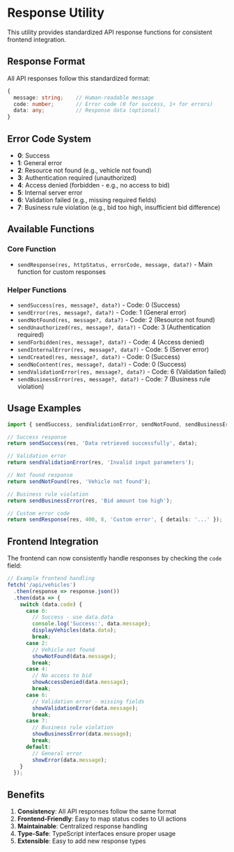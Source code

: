 # Response Utility

This utility provides standardized API response functions for consistent frontend integration.

## Response Format

All API responses follow this standardized format:

```typescript
{
  message: string;    // Human-readable message
  code: number;       // Error code (0 for success, 1+ for errors)
  data: any;          // Response data (optional)
}
```

## Error Code System

- **0**: Success
- **1**: General error
- **2**: Resource not found (e.g., vehicle not found)
- **3**: Authentication required (unauthorized)
- **4**: Access denied (forbidden - e.g., no access to bid)
- **5**: Internal server error
- **6**: Validation failed (e.g., missing required fields)
- **7**: Business rule violation (e.g., bid too high, insufficient bid difference)

## Available Functions

### Core Function
- `sendResponse(res, httpStatus, errorCode, message, data?)` - Main function for custom responses

### Helper Functions
- `sendSuccess(res, message?, data?)` - Code: 0 (Success)
- `sendError(res, message?, data?)` - Code: 1 (General error)
- `sendNotFound(res, message?, data?)` - Code: 2 (Resource not found)
- `sendUnauthorized(res, message?, data?)` - Code: 3 (Authentication required)
- `sendForbidden(res, message?, data?)` - Code: 4 (Access denied)
- `sendInternalError(res, message?, data?)` - Code: 5 (Server error)
- `sendCreated(res, message?, data?)` - Code: 0 (Success)
- `sendNoContent(res, message?, data?)` - Code: 0 (Success)
- `sendValidationError(res, message?, data?)` - Code: 6 (Validation failed)
- `sendBusinessError(res, message?, data?)` - Code: 7 (Business rule violation)

## Usage Examples

```typescript
import { sendSuccess, sendValidationError, sendNotFound, sendBusinessError } from '../../utils/response';

// Success response
return sendSuccess(res, 'Data retrieved successfully', data);

// Validation error
return sendValidationError(res, 'Invalid input parameters');

// Not found response
return sendNotFound(res, 'Vehicle not found');

// Business rule violation
return sendBusinessError(res, 'Bid amount too high');

// Custom error code
return sendResponse(res, 400, 8, 'Custom error', { details: '...' });
```

## Frontend Integration

The frontend can now consistently handle responses by checking the `code` field:

```javascript
// Example frontend handling
fetch('/api/vehicles')
  .then(response => response.json())
  .then(data => {
    switch (data.code) {
      case 0:
        // Success - use data.data
        console.log('Success:', data.message);
        displayVehicles(data.data);
        break;
      case 2:
        // Vehicle not found
        showNotFound(data.message);
        break;
      case 4:
        // No access to bid
        showAccessDenied(data.message);
        break;
      case 6:
        // Validation error - missing fields
        showValidationError(data.message);
        break;
      case 7:
        // Business rule violation
        showBusinessError(data.message);
        break;
      default:
        // General error
        showError(data.message);
    }
  });
```

## Benefits

1. **Consistency**: All API responses follow the same format
2. **Frontend-Friendly**: Easy to map status codes to UI actions
3. **Maintainable**: Centralized response handling
4. **Type-Safe**: TypeScript interfaces ensure proper usage
5. **Extensible**: Easy to add new response types
